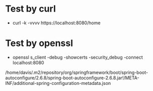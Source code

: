 # Test by curl
- curl -k -vvvv https://localhost:8080/home

# Test by openssl
- openssl s_client -debug -showcerts -security_debug -connect localhost:8080

/home/davis/.m2/repository/org/springframework/boot/spring-boot-autoconfigure/2.6.8/spring-boot-autoconfigure-2.6.8.jar!/META-INF/additional-spring-configuration-metadata.json
